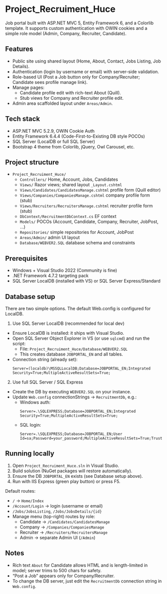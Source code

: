 # Project_Recruiment_Huce

Job portal built with ASP.NET MVC 5, Entity Framework 6, and a Colorlib template. It supports custom authentication with OWIN cookies and a simple role model (Admin, Company, Recruiter, Candidate).

## Features
- Public site using shared layout (Home, About, Contact, Jobs Listing, Job Details).
- Authentication (login by username or email) with server-side validation.
- Role-based UI (Post a Job button only for Company/Recruiter; Candidate sees profile manage link).
- Manage pages:
  - Candidate profile edit with rich-text About (Quill).
  - Stub views for Company and Recruiter profile edit.
- Admin area scaffolded layout under `Areas/Admin`.

## Tech stack
- ASP.NET MVC 5.2.9, OWIN Cookie Auth
- Entity Framework 6.4.4 (Code-First-to-Existing DB style POCOs)
- SQL Server (LocalDB or full SQL Server)
- Bootstrap 4 theme from Colorlib, jQuery, Owl Carousel, etc.

## Project structure
- `Project_Recruiment_Huce/`
  - `Controllers/` Home, Account, Jobs, Candidates
  - `Views/` Razor views; shared layout `_Layout.cshtml`
  - `Views/Candidates/CandidatesManage.cshtml` profile form (Quill editor)
  - `Views/Companies/CompaniesManage.cshtml` company profile form (stub)
  - `Views/Recruiters/RecruitersManage.cshtml` recruiter profile form (stub)
  - `DbContext/RecruitmentDbContext.cs` EF context
  - `Models/` POCOs (Account, Candidate, Company, Recruiter, JobPost, ...)
  - `Repositories/` simple repositories for Account, JobPost
  - `Areas/Admin/` admin UI layout
  - `Database/WEBVER2.SQL` database schema and constraints

## Prerequisites
- Windows + Visual Studio 2022 (Community is fine)
- .NET Framework 4.7.2 targeting pack
- SQL Server LocalDB (installed with VS) or SQL Server Express/Standard

## Database setup
There are two simple options. The default Web.config is configured for LocalDB.

1) Use SQL Server LocalDB (recommended for local dev)
- Ensure LocalDB is installed: it ships with Visual Studio.
- Open SQL Server Object Explorer in VS (or use `sqlcmd`) and run the script:
  - File: `Project_Recruiment_Huce/Database/WEBVER2.SQL`
  - This creates database `JOBPORTAL_EN` and all tables.
- Connection string (already set):
  ```
  Server=(localdb)\MSSQLLocalDB;Database=JOBPORTAL_EN;Integrated Security=True;MultipleActiveResultSets=True;
  ```

2) Use full SQL Server / SQL Express
- Create the DB by executing `WEBVER2.SQL` on your instance.
- Update `Web.config` connectionStrings → `RecruitmentDb`, e.g.:
  - Windows auth:
    ```
    Server=.\SQLEXPRESS;Database=JOBPORTAL_EN;Integrated Security=True;MultipleActiveResultSets=True;
    ```
  - SQL login:
    ```
    Server=.\SQLEXPRESS;Database=JOBPORTAL_EN;User Id=sa;Password=your_password;MultipleActiveResultSets=True;Trusted_Connection=False;
    ```

## Running locally
1. Open `Project_Recruiment_Huce.sln` in Visual Studio.
2. Build solution (NuGet packages will restore automatically).
3. Ensure the DB `JOBPORTAL_EN` exists (see Database setup above).
4. Run with IIS Express (green play button) or press F5.

Default routes:
- `/` → `Home/Index`
- `/Account/Login` → login (username or email)
- `/Jobs/JobsListing`, `/Jobs/JobsDetails/{id}`
- Manage menu (top-right) routes by role:
  - Candidate → `/Candidates/CandidatesManage`
  - Company → `/Companies/CompaniesManage`
  - Recruiter → `/Recruiters/RecruitersManage`
  - Admin → separate Admin UI (`/Admin`)

## Notes
- Rich text `About` for Candidate allows HTML and is length-limited in model; server trims to 500 chars for safety.
- “Post a Job” appears only for Company/Recruiter.
- To change the DB server, just edit the `RecruitmentDb` connection string in `Web.config`.